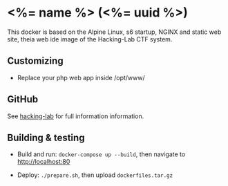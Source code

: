 # <%= name %> (<%= uuid %>)
This docker is based on the Alpine Linux, s6 startup, NGINX and static web site, theia web ide image of the Hacking-Lab CTF system.  

## Customizing
- Replace your php web app inside /opt/www/

## GitHub
See [hacking-lab](https://github.com/Hacking-Lab/alpine-nginx-with-theia-web-ide) for full information information.

## Building & testing
- Build and run: `docker-compose up --build`, then navigate to [http://localhost:80](http://localhost:80)

- Deploy: `./prepare.sh`, then upload `dockerfiles.tar.gz`